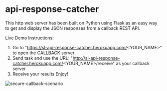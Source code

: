 # api-response-catcher
This http web server has been built on Python using Flask as an easy way to get and display the JSON responses from a callback REST API.

Live Demo
Instructions:
1. Go to "https://sl-api-response-catcher.herokuapp.com/<YOUR_NAME>" to open the CALLBACK server
2. Send task and use the URL: "http://sl-api-response-catcher.herokuapp.com/<YOUR_NAME>/receive" as your callback server
4. Receive your results Enjoy!

![secure-callback-scenario](https://user-images.githubusercontent.com/30917536/126066238-a915424e-91a4-43c8-ad6f-f1d83e641a78.png)
